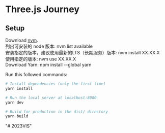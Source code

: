 # Three.js Journey

## Setup
Download [nvm](https://github.com/coreybutler/nvm-windows/releases).  <br>
列出可安装的 node 版本:  nvm list available   <br>
安装指定的版本，建议使用最新的LTS（长期服务）版本: nvm install XX.XX.X   <br>
使用指定的版本: nvm use XX.XX.X   <br>
Download Yarn: npm install --global yarn  <br>

Run this followed commands:<br>

``` bash
# Install dependencies (only the first time)
yarn install

# Run the local server at localhost:8080
yarn dev

# Build for production in the dist/ directory
yarn build
```
"# 2023VIS" 
